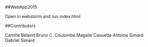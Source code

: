 ##WebApp2015

Open in webstorm and run index.html

##Contributors

Camille Béland
Bruno C. Coulombe
Magalie Caouette
Antoine Simard
Gabriel Simard
